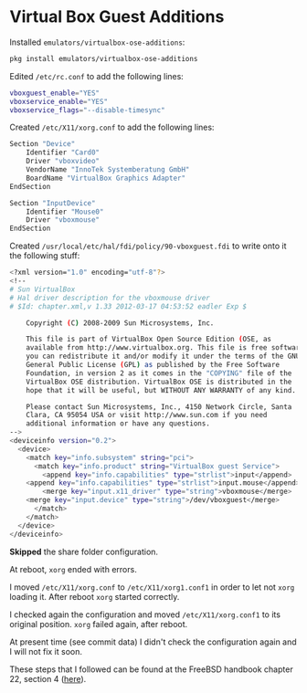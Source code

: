 # Virtual Box Guest Additions

Installed `emulators/virtualbox-ose-additions`:

```sh
pkg install emulators/virtualbox-ose-additions
```

Edited `/etc/rc.conf` to add the following lines:

```sh
vboxguest_enable="YES"
vboxservice_enable="YES"
vboxservice_flags="--disable-timesync"
```

Created `/etc/X11/xorg.conf` to add the following lines:

```sh
Section "Device"
	Identifier "Card0"
	Driver "vboxvideo"
	VendorName "InnoTek Systemberatung GmbH"
	BoardName "VirtualBox Graphics Adapter"
EndSection

Section "InputDevice"
	Identifier "Mouse0"
	Driver "vboxmouse"
EndSection
```

Created `/usr/local/etc/hal/fdi/policy/90-vboxguest.fdi` to write onto it the following stuff:

```sh
<?xml version="1.0" encoding="utf-8"?>
<!--
# Sun VirtualBox
# Hal driver description for the vboxmouse driver
# $Id: chapter.xml,v 1.33 2012-03-17 04:53:52 eadler Exp $

	Copyright (C) 2008-2009 Sun Microsystems, Inc.

	This file is part of VirtualBox Open Source Edition (OSE, as
	available from http://www.virtualbox.org. This file is free software;
	you can redistribute it and/or modify it under the terms of the GNU
	General Public License (GPL) as published by the Free Software
	Foundation, in version 2 as it comes in the "COPYING" file of the
	VirtualBox OSE distribution. VirtualBox OSE is distributed in the
	hope that it will be useful, but WITHOUT ANY WARRANTY of any kind.

	Please contact Sun Microsystems, Inc., 4150 Network Circle, Santa
	Clara, CA 95054 USA or visit http://www.sun.com if you need
	additional information or have any questions.
-->
<deviceinfo version="0.2">
  <device>
    <match key="info.subsystem" string="pci">
      <match key="info.product" string="VirtualBox guest Service">
        <append key="info.capabilities" type="strlist">input</append>
	<append key="info.capabilities" type="strlist">input.mouse</append>
        <merge key="input.x11_driver" type="string">vboxmouse</merge>
	<merge key="input.device" type="string">/dev/vboxguest</merge>
      </match>
    </match>
  </device>
</deviceinfo>
```

**Skipped** the share folder configuration.

At reboot, `xorg` ended with errors.

I moved `/etc/X11/xorg.conf` to `/etc/X11/xorg1.conf1` in order to let not `xorg` loading it.
After reboot `xorg` started correctly.

I checked again the configuration and moved `/etc/X11/xorg.conf1` to its original position. `xorg` failed again, after reboot.

At present time (see commit data) I didn't check the configuration again and I will not fix it soon.

These steps that I followed can be found at the FreeBSD handbook chapter 22, section 4 ([here](https://docs.freebsd.org/en/books/handbook/virtualization/#virtualization-guest-virtualbox)).

